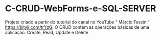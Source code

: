 # C-CRUD-WebForms-e-SQL-SERVER
Projeto criado a partir do tutorial do canal no YouTube " Márcio Fessini" https://bityli.com/trYzG. O CRUD contém as operações básicas de uma aplicação. Create, Read, Update e Delete.
